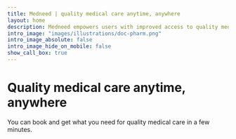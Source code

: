 ```yaml
---
title: Medneed | quality medical care anytime, anywhere
layout: home
description: Medneed empowers users with improved access to quality medical care when they need it and where they need it.
intro_image: "images/illustrations/doc-pharm.png"
intro_image_absolute: false
intro_image_hide_on_mobile: false
show_call_box: true
---
```


# Quality medical care anytime, anywhere

You can book and get what you need for quality medical care in a few minutes.